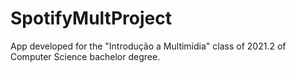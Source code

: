 # SpotifyMultProject
App developed for the "Introdução a Multimídia"  class of 2021.2  of Computer Science bachelor degree.
